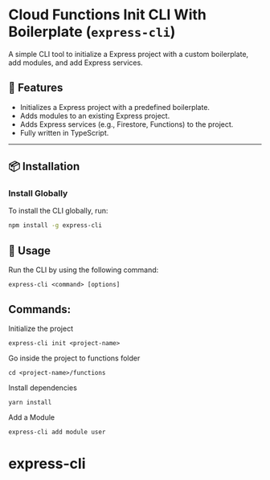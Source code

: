 # Cloud Functions Init CLI With Boilerplate (`express-cli`)

A simple CLI tool to initialize a Express project with a custom boilerplate, add modules, and add Express services.

## 🚀 Features

- Initializes a Express project with a predefined boilerplate.
- Adds modules to an existing Express project.
- Adds Express services (e.g., Firestore, Functions) to the project.
- Fully written in TypeScript.

---

## 📦 Installation

### **Install Globally**
To install the CLI globally, run:

```bash
npm install -g express-cli
```

## 🔧 Usage
Run the CLI by using the following command:

```
express-cli <command> [options]
```

## Commands:
Initialize the project

```
express-cli init <project-name>
```

Go inside the project to functions folder

```
cd <project-name>/functions
```

Install dependencies

```
yarn install
```

Add a Module

```
express-cli add module user
```



# express-cli
